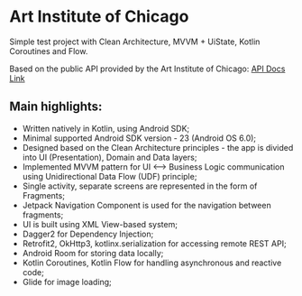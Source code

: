 # Art Institute of Chicago
Simple test project with Clean Architecture, MVVM + UiState, Kotlin Coroutines and Flow. 

Based on the public API provided by the Art Institute of Chicago: [API Docs Link](https://api.artic.edu/docs/#introduction)


## Main highlights:

- Written natively in Kotlin, using Android SDK;
- Minimal supported Android SDK version - 23 (Android OS 6.0);
- Designed based on the Clean Architecture principles - the app is divided into UI (Presentation), Domain and Data layers;
- Implemented MVVM pattern for UI <—> Business Logic communication using Unidirectional Data Flow (UDF) principle;
- Single activity, separate screens are represented in the form of Fragments;
- Jetpack Navigation Component is used for the navigation between fragments;
- UI is built using XML View-based system;
- Dagger2 for Dependency Injection;
- Retrofit2, OkHttp3, kotlinx.serialization for accessing remote REST API;
- Android Room for storing data locally;
- Kotlin Coroutines, Kotlin Flow for handling asynchronous and reactive code;
- Glide for image loading;
